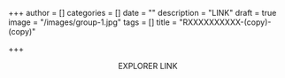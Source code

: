 +++
author = []
categories = []
date = ""
description = "LINK"
draft = true
image = "/images/group-1.jpg"
tags = []
title = "RXXXXXXXXXX-(copy)-(copy)"

+++
<center>

EXPLORER LINK

</center>